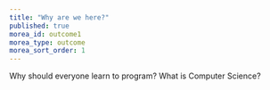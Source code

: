 ```yaml
---
title: "Why are we here?"
published: true
morea_id: outcome1
morea_type: outcome
morea_sort_order: 1
---
```


Why should everyone learn to program? What is Computer Science?